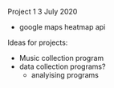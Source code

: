 Project 1
3 July 2020
- google maps heatmap api

Ideas for projects:
  - Music collection program
  - data collection programs?
    + analyising programs
